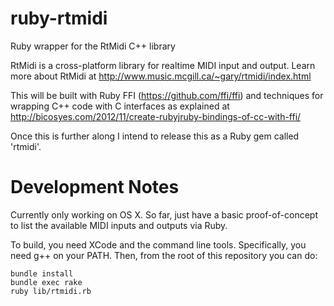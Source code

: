 ruby-rtmidi
===========

Ruby wrapper for the RtMidi C++ library

RtMidi is a cross-platform library for realtime MIDI input and output.
Learn more about RtMidi at http://www.music.mcgill.ca/~gary/rtmidi/index.html

This will be built with Ruby FFI (https://github.com/ffi/ffi) and techniques for wrapping C++ code with C interfaces as explained at http://bicosyes.com/2012/11/create-rubyjruby-bindings-of-cc-with-ffi/

Once this is further along I intend to release this as a Ruby gem called 'rtmidi'.


Development Notes
=================

Currently only working on OS X.
So far, just have a basic proof-of-concept to list the available MIDI inputs and outputs via Ruby.

To build, you need XCode and the command line tools. Specifically, you need g++ on your PATH. 
Then, from the root of this repository you can do:

    bundle install
    bundle exec rake
    ruby lib/rtmidi.rb
